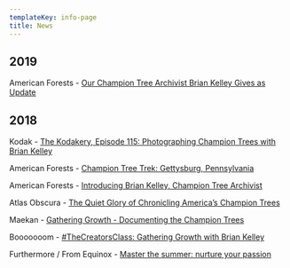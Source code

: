 ```yaml
---
templateKey: info-page
title: News
---
```

## 2019

American Forests - [Our Champion Tree Archivist Brian Kelley Gives as
Update](https://www.americanforests.org/blog/our-champion-tree-archivist-brian-kelley-gives-an-update/)

## 2018

Kodak - [The Kodakery, Episode 115: Photographing Champion Trees with Brian
Kelley](https://www.kodak.com/corp/region/changeregion/?blitz=off&hash=?contentid=4295011596)

American Forests - [Champion Tree Trek: Gettysburg,
Pennsylvania](https://www.americanforests.org/recreation/champion-tree-trek-gettysburg-pennsylvania/?msource=18enews11&tr=y&auid=17593293)

American Forests - [Introducing Brian Kelley, Champion Tree
Archivist](https://www.americanforests.org/blog/introducing-brian-kelley-champion-tree-archivist/)

Atlas Obscura - [The Quiet Glory of Chronicling America’s Champion
Trees](https://www.atlasobscura.com/articles/brian-kelley-photographer-national-champion-trees-american-forests)

Maekan - [Gathering Growth - Documenting the Champion
Trees](https://maekan.com/article/gathering-growth-with-brian-kelley/)

Booooooom - [\#TheCreatorsClass: Gathering Growth with Brian
Kelley](https://www.booooooom.com/2017/12/13/thecreatorclass-gathering-growth-with-brian-kelley/)

Furthermore / From Equinox - [Master the summer: nurture your passion](https://furthermore.equinox.com/articles/2018/06/allbirds-nurture-your-passion)
